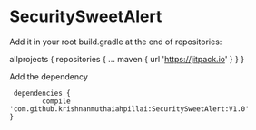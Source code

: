 # SecuritySweetAlert
Add it in your root build.gradle at the end of repositories:

  allprojects {
		repositories {
			...
			maven { url 'https://jitpack.io' }
		}
	}
  
  Add the dependency
     
     dependencies {
	        compile 'com.github.krishnanmuthaiahpillai:SecuritySweetAlert:V1.0'
	}
